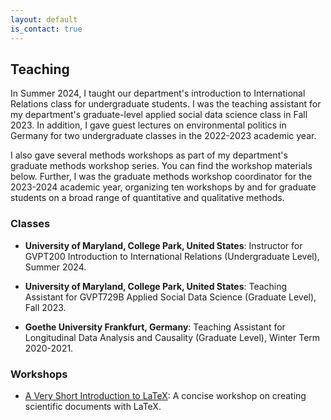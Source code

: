 ```yaml
---
layout: default
is_contact: true
---
```


## Teaching

In Summer 2024, I taught our department's introduction to International Relations class for undergraduate students. I was the teaching assistant for my department's graduate-level applied social data science class in Fall 2023. In addition, I gave guest lectures on environmental politics in Germany for two undergraduate classes in the 2022-2023 academic year.

I also gave several methods workshops as part of my department's graduate methods workshop series. You can find the workshop materials below. Further, I was the graduate methods workshop coordinator for the 2023-2024 academic year, organizing ten workshops by and for graduate students on a broad range of quantitative and qualitative methods. 

### Classes

* **University of Maryland, College Park, United States**: Instructor for GVPT200 Introduction to International Relations (Undergraduate Level), Summer 2024. 

* **University of Maryland, College Park, United States**: Teaching Assistant for GVPT729B Applied Social Data Science (Graduate Level), Fall 2023. 

* **Goethe University Frankfurt, Germany**: Teaching Assistant for Longitudinal Data Analysis and Causality (Graduate Level), Winter Term 2020-2021. 

### Workshops

* [A Very Short Introduction to LaTeX](/latex): A concise workshop on creating scientific documents with LaTeX.

